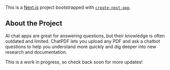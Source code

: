 This is a [Next.js](https://nextjs.org/) project bootstrapped with [`create-next-app`](https://github.com/vercel/next.js/tree/canary/packages/create-next-app).

## About the Project    
AI chat apps are great for answering questions, but their knowledge is often outdated and limited. ChatPDF lets you upload any PDF and ask a chatbot questions to help you understand more quickly and dig deeper into new research and documentation.

This is a work in progress, so check back soon for more updates!
